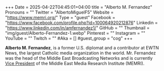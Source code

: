 +++
Date = 2025-04-22T04:45:01+04:00
title = "Alberto M. Fernandez"
Pronouns = ""
Twitter = "AlbertoMiguelF5"
Website = "https://www.memri.org/"
Type = "guest"
Facebook = "https://www.facebook.com/profile.php?id=100064920212876"
Linkedin = "https://www.linkedin.com/in/amfernandez1/"
GitHub = ""
Thumbnail = "img/guest/Alberto-Fernandez-1.webp"
Pinterest = ""
Instagram = ""
YouTube = ""
Twitch = ""
#Aka = []
#guest_group = "cog"
+++

__Alberto M. Fernandez__, is a former U.S. diplomat and a contributor at EWTN News, the largest  Catholic media organization in the world. Mr. Fernandez was the head of the Middle East Broadcasting Networks and is currently [Vice President](https://www.memri.org/reports/memri-welcomes-return-vice-president-amb-alberto-m-fernandez) of the Middle East Media Research Institute (MEMRI).
